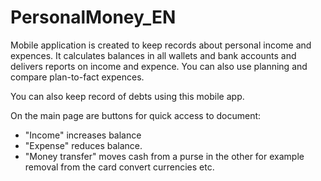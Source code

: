# PersonalMoney_EN
Mobile application is created to keep records about personal income and expences.
It calculates balances in all wallets and bank accounts and delivers reports on income and expence.
You can also use planning and compare plan-to-fact expences.

You can also keep record of debts using this mobile app.

On the main page are buttons for quick access to document:

- "Income" increases balance
- "Expense" reduces balance.
- "Money transfer" moves cash from a purse in the other for example removal from the card convert currencies etc.
